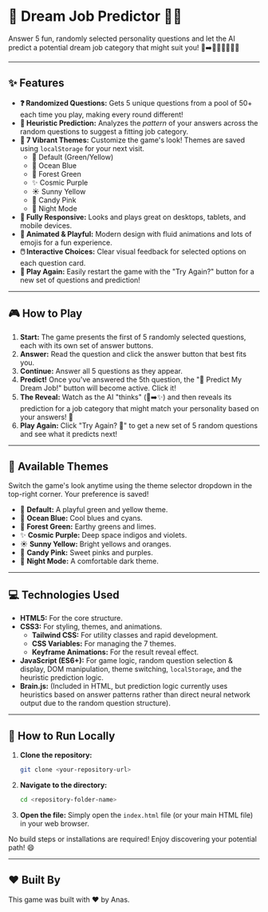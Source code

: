 # 💼 Dream Job Predictor 🚀✨


Answer 5 fun, randomly selected personality questions and let the AI predict a potential dream job category that might suit you! 🤔➡️👩‍🔬👨‍🎨🧑‍💻

---

## ✨ Features

* **❓ Randomized Questions:** Gets 5 unique questions from a pool of 50+ each time you play, making every round different!
* **🧠 Heuristic Prediction:** Analyzes the *pattern* of your answers across the random questions to suggest a fitting job category.
* **🎨 7 Vibrant Themes:** Customize the game's look! Themes are saved using `localStorage` for your next visit.
    * 🎨 Default (Green/Yellow)
    * 🌊 Ocean Blue
    * 🌲 Forest Green
    * ✨ Cosmic Purple
    * ☀️ Sunny Yellow
    * 🍬 Candy Pink
    * 🌙 Night Mode
* **📱 Fully Responsive:** Looks and plays great on desktops, tablets, and mobile devices.
* **🤩 Animated & Playful:** Modern design with fluid animations and lots of emojis for a fun experience.
* **🖱️ Interactive Choices:** Clear visual feedback for selected options on each question card.
* **🔁 Play Again:** Easily restart the game with the "Try Again?" button for a new set of questions and prediction!

---

## 🎮 How to Play

1.  **Start:** The game presents the first of 5 randomly selected questions, each with its own set of answer buttons.
2.  **Answer:** Read the question and click the answer button that best fits you.
3.  **Continue:** Answer all 5 questions as they appear.
4.  **Predict!** Once you've answered the 5th question, the "🔮 Predict My Dream Job!" button will become active. Click it!
5.  **The Reveal:** Watch as the AI "thinks" (🧠➡️✨) and then reveals its prediction for a job category that might match your personality based on your answers! 🎉
6.  **Play Again:** Click "Try Again? 🔁" to get a new set of 5 random questions and see what it predicts next!

---

## 🎨 Available Themes

Switch the game's look anytime using the theme selector dropdown in the top-right corner. Your preference is saved!

* 🎨 **Default:** A playful green and yellow theme.
* 🌊 **Ocean Blue:** Cool blues and cyans.
* 🌲 **Forest Green:** Earthy greens and limes.
* ✨ **Cosmic Purple:** Deep space indigos and violets.
* ☀️ **Sunny Yellow:** Bright yellows and oranges.
* 🍬 **Candy Pink:** Sweet pinks and purples.
* 🌙 **Night Mode:** A comfortable dark theme.

---

## 💻 Technologies Used

* **HTML5:** For the core structure.
* **CSS3:** For styling, themes, and animations.
    * **Tailwind CSS:** For utility classes and rapid development.
    * **CSS Variables:** For managing the 7 themes.
    * **Keyframe Animations:** For the result reveal effect.
* **JavaScript (ES6+):** For game logic, random question selection & display, DOM manipulation, theme switching, `localStorage`, and the heuristic prediction logic.
* **Brain.js:** (Included in HTML, but prediction logic currently uses heuristics based on answer patterns rather than direct neural network output due to the random question structure).

---

## 🏃 How to Run Locally

1.  **Clone the repository:**
    ```bash
    git clone <your-repository-url>
    ```
2.  **Navigate to the directory:**
    ```bash
    cd <repository-folder-name>
    ```
3.  **Open the file:** Simply open the `index.html` file (or your main HTML file) in your web browser.

No build steps or installations are required! Enjoy discovering your potential path! 😄

---

## ❤️ Built By

This game was built with ❤️ by Anas.
